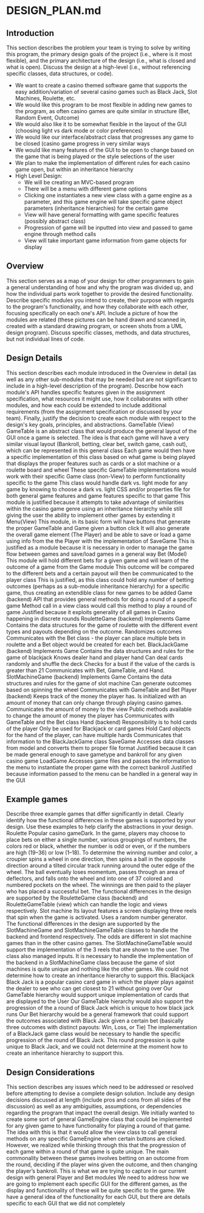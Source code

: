 # DESIGN_PLAN.md


## Introduction
This section describes the problem your team is trying to solve by writing this program, the primary design goals of the project 
(i.e., where is it most flexible), and the primary architecture of the design (i.e., what is closed and what is open). 
Discuss the design at a high-level (i.e., without referencing specific classes, data structures, or code).
* We want to create a casino themed software game that supports the easy addition/variation of several casino games such as Black Jack, Slot Machines, Roulette, etc.  
* We would like this program to be most flexible in adding new games to the program, as often casino games are quite similar in structure (Bet, Random Event, Outcome)  
* We would also like it to be somewhat flexible in the layout of the GUI (choosing light vs dark mode or color preferences)  
* We would like our interface/abstract class that progresses any game to be closed (casino game progress in very similar ways  
* We would like many features of the GUI to be open to change based on the game that is being played or the style selections of the user  
* We plan to make the implementation of different rules for each casino game open, but within an inheritance hierarchy  
* High Level Design:
  * We will be creating an MVC-based program
  * There will be a menu with different game options
  * Clicking one instantiates a new view class with a game engine as a parameter, and this game engine will take specific game object parameters  (inheritance hierarchies) for the certain game
  * View will have general formatting with game specific features (possibly abstract class)
  * Progression of game will be inputted into view and passed to game engine through method calls
  * View will take important game information from game objects for display


## Overview  
This section serves as a map of your design for other programmers to gain a general 
understanding of how and why the program was divided up, and how the individual 
parts work together to provide the desired functionality. Describe specific modules 
you intend to create, their purpose with regards to the program's functionality, and 
how they collaborate with each other, focusing specifically on each one's API. 
Include a picture of how the modules are related (these pictures can be hand drawn and 
scanned in, created with a standard drawing program, or screen shots from a UML 
design program). Discuss specific classes, methods, and data structures, but 
not individual lines of code.




## Design Details  
This section describes each module introduced in the Overview in detail (as well as any other sub-modules that may be needed but are not significant to include in a high-level description of the program). Describe how each module's API handles specific features given in the assignment specification, what resources it might use, how it collaborates with other modules, and how each could be extended to include additional requirements (from the assignment specification or discussed by your team). Finally, justify the decision to create each module with respect to the design's key goals, principles, and abstractions.
GameTable (View) 
GameTable is an abstract class that would produce the general layout of the GUI once a game is selected. The idea is that each game will have a very similar visual layout (Bankroll, betting, clear bet, switch game, cash out), which can be represented in this general class
Each game would then have a specific implementation of this class based on what game is being played that displays the proper features such as cards or a slot machine or a roulette board and wheel
These specific GameTable implementations would work with their specific Game class (non-View) to perform functionality specific to the game
This class would handle dark vs. light mode for any game by knowing to choose a dark vs. light CSS and/or properties file for both general game features and game features specific to that game
This module is justified because it attempts to take advantage of similarities within the casino game genre using an inheritance hierarchy while still giving the user the ability to implement other games by extending it
Menu(View)
This module, in its basic form will have buttons that generate the proper GameTable and Game given a button click
It will also generate the overall game element (The Player) and be able to save or load a game using info from the the Player with the implementation of SaveGame
This is justified as a module because it is necessary in order to manage the game flow between games and save/load games in a general way
Bet (Model)
This module will hold different bets for a given game and will learn of the outcome of a game from the Game module
This outcome will be compared to the different bets and a certain payout will then be communicated to the player class
This is justified, as this class could hold any number of betting outcomes (perhaps as a sub-module inheritance hierarchy) for a specific game, thus creating an extendible class for new games to be added
Game (backend)
API that provides general methods for doing a round of a specific game
Method call in a view class would call this method to play a round of game
Justified because it exploits generality of all games in Casino happening in discrete rounds
RouletteGame (backend)
Implements Game
Contains the data structures for the game of roulette with the different event types and payouts depending on the outcome.
Randomizes outcomes
Communicates with the Bet class - the player can place multiple bets in roulette and a Bet object would be created for each bet.
BlackJackGame (backend)
Implements Game
Contains the data structures and rules for the game of blackjack
Knows dealer hand and player hand
Can deal cards randomly and shuffle the deck
Checks for a bust if the value of the  cards is greater than 21
Communicates with Bet, GameTable, and Hand.
SlotMachineGame (backend)
Implements Game
Contains the data structures and rules for the game of slot machine
Can generate outcomes based on spinning the wheel
Communicates with GameTable and Bet
Player (backend)
Keeps track of the money the player has. Is initialized with an amount of money that can only change through playing casino games.
Communicates the amount of money to the view 
Public methods available to change the amount of money the player has
Communicates with GameTable and the Bet class
Hand (backend)
Responsibility is to hold cards of the player
Only be used for Blackjack or card games
Hold Card objects for the hand of the player, can have multiple hards
Communicates that information to the BlackJackGame class
SaveGame
Accesses data classes from model and converts them to proper file format
Justified because it can be made general enough to save gametype and bankroll for any given casino game
LoadGame
Accesses game files and passes the information to the menu to instantiate the proper game with the correct bankroll
Justified because information passed to the menu can be handled in a general way in the GUI

## Example games  

Describe three example games that differ significantly in detail. Clearly identify how the functional differences in these games is supported by your design. Use these examples to help clarify the abstractions in your design.
Roulette
Popular casino gameDark. In the game, players may choose to place bets on either a single number, various groupings of numbers, the colors red or black, whether the number is odd or even, or if the numbers are high (19–36) or low (1–18). To determine the winning number and color, a croupier spins a wheel in one direction, then spins a ball in the opposite direction around a tilted circular track running around the outer edge of the wheel. The ball eventually loses momentum, passes through an area of deflectors, and falls onto the wheel and into one of 37 colored and numbered pockets on the wheel. The winnings are then paid to the player who has placed a successful bet.
The functional differences in the design are supported by the RouletteGame class (backend) and RouletteGameTable (view) which can handle the logic and views respectively.
Slot machine
Its layout features a screen displaying three reels that spin when the game is activated. Uses a random number generator.
The functional differences in the design are supported by the SlotMachineGame and SlotMachineGameTable classes to handle the backend and frontend respectively. The odds are different in slot machine games than in the other casino games. The SlotMachineGameTable would support the implementation of the 3 reels that are shown to the user. The class also managed inputs.
It is necessary to handle the implementation of the backend in a SlotMachineGame class because the game of slot machines is quite unique and nothing like the other games. We could not determine how to create an inheritance hierarchy to support this.
Blackjack
Black Jack is a popular casino card game in which the player plays against the dealer to see who can get closest to 21 without going over
Our GameTable hierarchy would support unique implementation of cards that are displayed to the User
Our GameTable hierarchy would also support the progression of the a round of Black Jack which is unique to how black jack runs
Our Bet hierarchy would be a general framework that could support the outcomes associated with Black Jack given a certain bet (basically three outcomes with distinct payouts: Win, Loss, or Tie)
The implementation of a BlackJack game class would be necessary to handle the specific progression of the round of Black Jack. This round progression is quite unique to Black Jack, and we could not determine at the moment how to create an inheritance hierarchy to support this.

## Design Considerations
This section describes any issues which need to be addressed or resolved before attempting to devise a complete design solution. Include any design decisions discussed at length (include pros and cons from all sides of the discussion) as well as any ambiguities, assumptions, or dependencies regarding the program that impact the overall design.
We initially wanted to create some sort of general GameEngine class that could be implemented for any given game to have functionality for playing a round of that game. The idea with this is that it would allow the view class to call general methods on any specific GameEngine when certain buttons are clicked. However, we realized while thinking through this that the progression of each game within a round of that game is quite unique. The main commonality between these games involves betting on an outcome from the round, deciding if the player wins given the outcome, and then changing the player’s bankroll. This is what we are trying to capture in our current design with general Player and Bet modules
We need to address how we are going to implement each specific GUI for the different games, as the display and functionality of these will be quite specific to the game. We have a general idea of the functionality for each GUI, but there are details specific to each GUI that we did not completely
